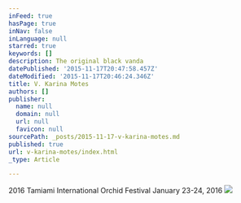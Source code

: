 ```yaml
---
inFeed: true
hasPage: true
inNav: false
inLanguage: null
starred: true
keywords: []
description: The original black vanda
datePublished: '2015-11-17T20:47:58.457Z'
dateModified: '2015-11-17T20:46:24.346Z'
title: V. Karina Motes
authors: []
publisher:
  name: null
  domain: null
  url: null
  favicon: null
sourcePath: _posts/2015-11-17-v-karina-motes.md
published: true
url: v-karina-motes/index.html
_type: Article

---
```

2016 Tamiami International Orchid Festival January 23-24, 2016
![](https://the-grid-user-content.s3-us-west-2.amazonaws.com/50b224e9-b67a-4c4f-a548-68b31c3865bb.jpg)